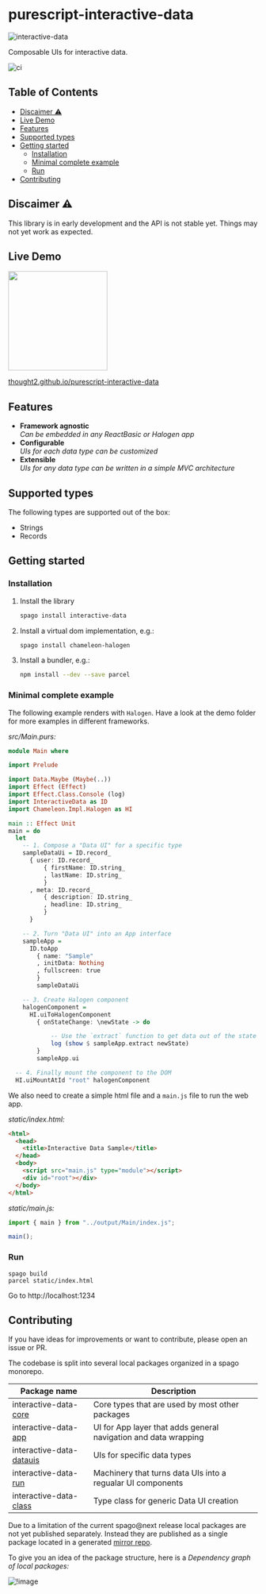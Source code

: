 # purescript-interactive-data

![interactive-data](./assets/logo.svg)

Composable UIs for interactive data.

![ci](https://github.com/thought2/purescript-interactive-data/actions/workflows/ci.yaml/badge.svg)

## Table of Contents

<!-- START doctoc generated TOC please keep comment here to allow auto update -->
<!-- DON'T EDIT THIS SECTION, INSTEAD RE-RUN doctoc TO UPDATE -->

- [Discaimer ⚠](#discaimer-)
- [Live Demo](#live-demo)
- [Features](#features)
- [Supported types](#supported-types)
- [Getting started](#getting-started)
  - [Installation](#installation)
  - [Minimal complete example](#minimal-complete-example)
  - [Run](#run)
- [Contributing](#contributing)

<!-- END doctoc generated TOC please keep comment here to allow auto update -->

## Discaimer ⚠

This library is in early development and the API is not stable yet. Things may not yet work as expected.

## Live Demo

<img src="https://github.com/thought2/assets/blob/ae1e971611b02c4a6bcd42124e4e1d43aa2e537e/interactive-data/demo1.png" width="200">

[thought2.github.io/purescript-interactive-data](https://thought2.github.io/purescript-interactive-data)

## Features

- **Framework agnostic**
  <br>
  _Can be embedded in any ReactBasic or Halogen app_
- **Configurable**
  <br>
  _UIs for each data type can be customized_
- **Extensible**
  <br>
  _UIs for any data type can be written in a simple MVC architecture_

## Supported types

The following types are supported out of the box:

- Strings
- Records

## Getting started

### Installation

1. Install the library

   ```sh
   spago install interactive-data
   ```

2. Install a virtual dom implementation, e.g.:

   ```sh
   spago install chameleon-halogen
   ```

3. Install a bundler, e.g.:

   ```sh
   npm install --dev --save parcel
   ```

### Minimal complete example

The following example renders with `Halogen`. Have a look at the demo folder for more examples in different frameworks.

<!-- START demoApp -->
*src/Main.purs:*
```hs
module Main where

import Prelude

import Data.Maybe (Maybe(..))
import Effect (Effect)
import Effect.Class.Console (log)
import InteractiveData as ID
import Chameleon.Impl.Halogen as HI

main :: Effect Unit
main = do
  let
    -- 1. Compose a "Data UI" for a specific type
    sampleDataUi = ID.record_
      { user: ID.record_
          { firstName: ID.string_
          , lastName: ID.string_
          }
      , meta: ID.record_
          { description: ID.string_
          , headline: ID.string_
          }
      }

    -- 2. Turn "Data UI" into an App interface
    sampleApp =
      ID.toApp
        { name: "Sample"
        , initData: Nothing
        , fullscreen: true
        }
        sampleDataUi

    -- 3. Create Halogen component
    halogenComponent =
      HI.uiToHalogenComponent
        { onStateChange: \newState -> do

            -- Use the `extract` function to get data out of the state
            log (show $ sampleApp.extract newState)
        }
        sampleApp.ui

  -- 4. Finally mount the component to the DOM
  HI.uiMountAtId "root" halogenComponent
```
<!-- END demoApp -->

We also need to create a simple html file and a `main.js` file to run the web app.

<!-- START demoHtml -->
*static/index.html:*
```html
<html>
  <head>
    <title>Interactive Data Sample</title>
  </head>
  <body>
    <script src="main.js" type="module"></script>
    <div id="root"></div>
  </body>
</html>
```
<!-- END demoHtml -->

<!-- START demoIndex -->
*static/main.js:*
```js
import { main } from "../output/Main/index.js";

main();
```
<!-- END demoIndex -->

### Run

```
spago build
parcel static/index.html
```

Go to http://localhost:1234

## Contributing

If you have ideas for improvements or want to contribute, please open an issue or PR.

The codebase is split into several local packages organized in a spago monorepo.

| Package name                             | Description                                                     |
| ---------------------------------------- | --------------------------------------------------------------- |
| interactive-data-[core][link-core]       | Core types that are used by most other packages                 |
| interactive-data-[app][link-app]         | UI for App layer that adds general navigation and data wrapping |
| interactive-data-[datauis][link-datauis] | UIs for specific data types                                     |
| interactive-data-[run][link-run]         | Machinery that turns data UIs into a regualar UI components     |
| interactive-data-[class][link-class]     | Type class for generic Data UI creation                         |

Due to a limitation of the current spago@next release local packages are not yet published separately. Instead they are published as a single package located in a generated [mirror repo](https://github.com/thought2/purescript-interactive-data.all).

To give you an idea of the package structure, here is a _Dependency graph of local packages:_

![!image](./assets/local-packages-graph.svg)

[link-core]: packages/interactive-data-core
[link-app]: packages/interactive-data-app
[link-datauis]: packages/interactive-data-datauis
[link-run]: packages/interactive-data-run
[link-class]: packages/interactive-data-class
